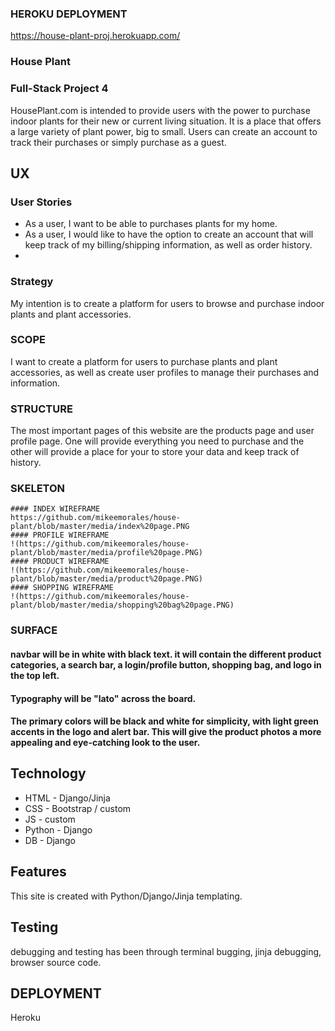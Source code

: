 ### HEROKU DEPLOYMENT


https://house-plant-proj.herokuapp.com/

### House Plant


### Full-Stack Project 4
HousePlant.com is intended to provide users with the power to purchase indoor plants for their new or current living situation. It is a place that offers a large variety of plant power, big to small. Users can create an account to track their purchases or simply purchase as a guest.

## UX
### User Stories
- As a user, I want to be able to purchases plants for my home.
- As a user, I would like to have the option to create an account that will keep track of my billing/shipping information, as well as order history.
- 
### Strategy 
My intention is to create a platform for users to browse and purchase indoor plants and plant accessories.

### SCOPE
I want to create a platform for users to purchase plants and plant accessories, as well as create user profiles to manage their purchases and information.

### STRUCTURE
The most important pages of this website are the products page and user profile page. One will provide everything you need to purchase and the other will provide a place for your to store your data and keep track of history.

### SKELETON
	#### INDEX WIREFRAME
	https://github.com/mikeemorales/house-plant/blob/master/media/index%20page.PNG
	#### PROFILE WIREFRAME
	!(https://github.com/mikeemorales/house-plant/blob/master/media/profile%20page.PNG)
	#### PRODUCT WIREFRAME
	!(https://github.com/mikeemorales/house-plant/blob/master/media/product%20page.PNG)
	#### SHOPPING WIREFRAME
	!(https://github.com/mikeemorales/house-plant/blob/master/media/shopping%20bag%20page.PNG)
  
### SURFACE
#### navbar will be in white with black text. it will contain the different product categories, a search bar, a login/profile button, shopping bag, and logo in the top left.
#### Typography will be "lato" across the board.
#### The primary colors will be black and white for simplicity, with light green accents in the logo and alert bar. This will give the product photos a more appealing and eye-catching look to the user.

## Technology
- HTML - Django/Jinja
- CSS - Bootstrap / custom
- JS - custom
- Python - Django
- DB - Django

## Features
This site is created with Python/Django/Jinja templating.

## Testing
debugging and testing has been through terminal bugging, jinja debugging, browser source code.

## DEPLOYMENT
Heroku
